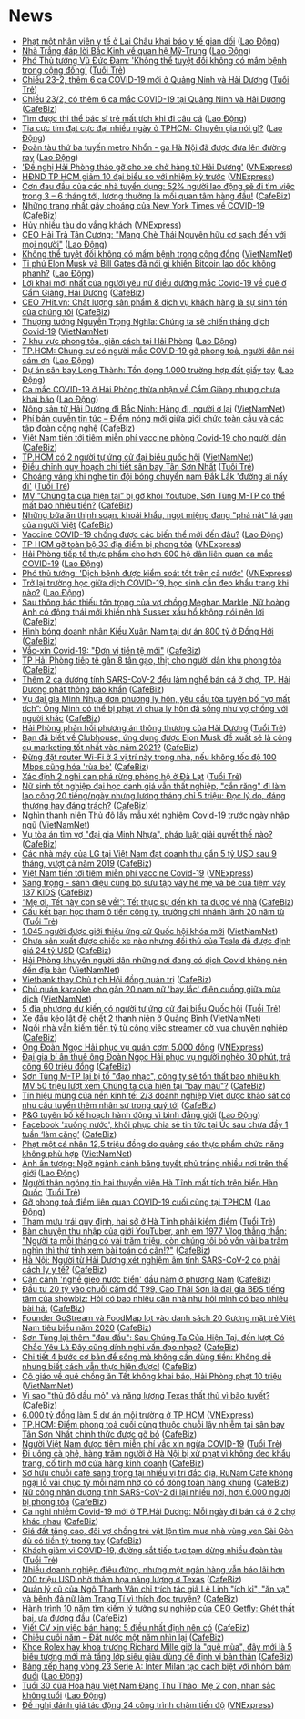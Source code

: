 # News

- [Phạt một nhân viên y tế ở Lai Châu khai báo y tế gian dối](https://laodong.vn/xa-hoi/phat-mot-nhan-vien-y-te-o-lai-chau-khai-bao-y-te-gian-doi-882970.ldo) ([Lao Động](https://laodong.vn))
- [Nhà Trắng đáp lời Bắc Kinh về quan hệ Mỹ-Trung](https://laodong.vn/the-gioi/nha-trang-dap-loi-bac-kinh-ve-quan-he-my-trung-882969.ldo) ([Lao Động](https://laodong.vn))
- [Phó Thủ tướng Vũ Đức Đam: 'Không thể tuyệt đối không có mầm bệnh trong cộng đồng'](https://tuoitre.vn/pho-thu-tuong-vu-duc-dam-khong-the-tuyet-doi-khong-co-mam-benh-trong-cong-dong-20210223171412725.htm) ([Tuổi Trẻ](https://tuoitre.vn))
- [Chiều 23-2, thêm 6 ca COVID-19 mới ở Quảng Ninh và Hải Dương](https://tuoitre.vn/chieu-23-2-them-6-ca-covid-19-moi-o-quang-ninh-va-hai-duong-20210223181120742.htm) ([Tuổi Trẻ](https://tuoitre.vn))
- [Chiều 23/2, có thêm 6 ca mắc COVID-19 tại Quảng Ninh và Hải Dương](https://cafebiz.vn/chieu-23-2-co-them-6-ca-mac-covid-19-tai-quang-ninh-va-hai-duong-20210223180554772.chn) ([CafeBiz](https://cafebiz.vn))
- [Tìm được thi thể bác sĩ trẻ mất tích khi đi câu cá](https://laodong.vn/xa-hoi/tim-duoc-thi-the-bac-si-tre-mat-tich-khi-di-cau-ca-882965.ldo) ([Lao Động](https://laodong.vn))
- [Tia cực tím đạt cực đại nhiều ngày ở TPHCM: Chuyên gia nói gì?](https://laodong.vn/video/tia-cuc-tim-dat-cuc-dai-nhieu-ngay-o-tphcm-chuyen-gia-noi-gi-882895.ldo) ([Lao Động](https://laodong.vn))
- [Đoàn tàu thứ ba tuyến metro Nhổn - ga Hà Nội đã được đưa lên đường ray](https://laodong.vn/giao-thong/doan-tau-thu-ba-tuyen-metro-nhon-ga-ha-noi-da-duoc-dua-len-duong-ray-882961.ldo) ([Lao Động](https://laodong.vn))
- ['Đề nghị Hải Phòng tháo gỡ cho xe chở hàng từ Hải Dương'](https://vnexpress.net/de-nghi-hai-phong-thao-go-cho-xe-cho-hang-tu-hai-duong-4239041.html) ([VNExpress](https://vnexpress.net))
- [HĐND TP HCM giảm 10 đại biểu so với nhiệm kỳ trước](https://vnexpress.net/hdnd-tp-hcm-giam-10-dai-bieu-so-voi-nhiem-ky-truoc-4239197.html) ([VNExpress](https://vnexpress.net))
- [Cơn đau đầu của các nhà tuyển dụng: 52% người lao động sẽ đi tìm việc trong 3 – 6 tháng tới, lương thưởng là mối quan tâm hàng đầu!](https://cafebiz.vn/con-dau-dau-cua-cac-nha-tuyen-dung-52-nguoi-lao-dong-se-di-tim-viec-trong-3-6-thang-toi-luong-thuong-la-moi-quan-tam-hang-dau-20210223155905379.chn) ([CafeBiz](https://cafebiz.vn))
- [Những trang nhất gây choáng của New York Times về COVID-19](https://cafebiz.vn/nhung-trang-nhat-gay-choang-cua-new-york-times-ve-covid-19-20210223171236234.chn) ([CafeBiz](https://cafebiz.vn))
- [Hủy nhiều tàu do vắng khách](https://vnexpress.net/huy-nhieu-tau-do-vang-khach-4239156.html) ([VNExpress](https://vnexpress.net))
- [CEO Hải Trà Tân Cương: &quot;Mang Chè Thái Nguyên hữu cơ sạch đến với mọi người&quot;](https://laodong.vn/thong-tin-doanh-nghiep/ceo-hai-tra-tan-cuong-mang-che-thai-nguyen-huu-co-sach-den-voi-moi-nguoi-882811.ldo) ([Lao Động](https://laodong.vn))
- [Không thể tuyệt đối không có mầm bệnh trong cộng đồng](http://vietnamnet.vn/vn/thoi-su/chinh-tri/khong-the-tuyet-doi-khong-co-mam-benh-trong-cong-dong-714954.html) ([VietNamNet](https://vietnamnet.vn))
- [Tỉ phú Elon Musk và Bill Gates đã nói gì khiến Bitcoin lao dốc không phanh?](https://laodong.vn/kinh-te/ti-phu-elon-musk-va-bill-gates-da-noi-gi-khien-bitcoin-lao-doc-khong-phanh-882883.ldo) ([Lao Động](https://laodong.vn))
- [Lời khai mới nhất của người yêu nữ điều dưỡng mắc Covid-19 về quê ở Cẩm Giàng, Hải Dương](https://cafebiz.vn/loi-khai-moi-nhat-cua-nguoi-yeu-nu-dieu-duong-mac-covid-19-ve-que-o-cam-giang-hai-duong-20210223173018152.chn) ([CafeBiz](https://cafebiz.vn))
- [CEO 7Hit.vn: Chất lượng sản phẩm & dịch vụ khách hàng là sự sinh tồn của chúng tôi](https://cafebiz.vn/ceo-7hitvn-chat-luong-san-pham-dich-vu-khach-hang-la-su-sinh-ton-cua-chung-toi-20210223154928185.chn) ([CafeBiz](https://cafebiz.vn))
- [Thượng tướng Nguyễn Trọng Nghĩa: Chúng ta sẽ chiến thắng dịch Covid-19](http://vietnamnet.vn/vn/thoi-su/chinh-tri/thuong-tuong-nguyen-trong-nghia-chung-ta-se-chien-thang-dich-covid-19-714947.html) ([VietNamNet](https://vietnamnet.vn))
- [7 khu vực phong tỏa, giãn cách tại Hải Phòng](https://laodong.vn/infographic/7-khu-vuc-phong-toa-gian-cach-tai-hai-phong-882738.ldo) ([Lao Động](https://laodong.vn))
- [TP.HCM: Chung cư có người mắc COVID-19 gỡ phong toả, người dân nói cám ơn](https://laodong.vn/video-thoi-su/tphcm-chung-cu-co-nguoi-mac-covid-19-go-phong-toa-nguoi-dan-noi-cam-on-882904.ldo) ([Lao Động](https://laodong.vn))
- [Dự án sân bay Long Thành: Tồn đọng 1.000 trường hợp đất giấy tay](https://laodong.vn/bat-dong-san/du-an-san-bay-long-thanh-ton-dong-1000-truong-hop-dat-giay-tay-882926.ldo) ([Lao Động](https://laodong.vn))
- [Ca mắc COVID-19 ở Hải Phòng thừa nhận về Cẩm Giàng nhưng chưa khai báo](https://laodong.vn/xa-hoi/ca-mac-covid-19-o-hai-phong-thua-nhan-ve-cam-giang-nhung-chua-khai-bao-882929.ldo) ([Lao Động](https://laodong.vn))
- [Nông sản từ Hải Dương đi Bắc Ninh: Hàng đi, người ở lại](http://vietnamnet.vn/vn/thoi-su/tin-anh/nong-san-tu-hai-duong-di-bac-ninh-hang-di-nguoi-o-lai-714932.html) ([VietNamNet](https://vietnamnet.vn))
- [Phí bản quyền tin tức – Điểm nóng mới giữa giới chức toàn cầu và các tập đoàn công nghệ](https://cafebiz.vn/phi-ban-quyen-tin-tuc-diem-nong-moi-giua-gioi-chuc-toan-cau-va-cac-tap-doan-cong-nghe-20210223171042193.chn) ([CafeBiz](https://cafebiz.vn))
- [Việt Nam tiến tới tiêm miễn phí vaccine phòng Covid-19 cho người dân](https://cafebiz.vn/viet-nam-tien-toi-tiem-mien-phi-vaccine-phong-covid-19-cho-nguoi-dan-20210223171035684.chn) ([CafeBiz](https://cafebiz.vn))
- [TP.HCM có 2 người tự ứng cử đại biểu quốc hội](http://vietnamnet.vn/vn/thoi-su/quoc-hoi/tp-hcm-co-2-nguoi-tu-ung-cu-dai-bieu-quoc-hoi-714946.html) ([VietNamNet](https://vietnamnet.vn))
- [Điều chỉnh quy hoạch chi tiết sân bay Tân Sơn Nhất](https://tuoitre.vn/dieu-chinh-quy-hoach-chi-tiet-san-bay-tan-son-nhat-20210223164559169.htm) ([Tuổi Trẻ](https://tuoitre.vn))
- [Choáng váng khi nghe tin đội bóng chuyền nam Đắk Lắk 'đường ai nấy đi'](https://tuoitre.vn/choang-vang-khi-nghe-tin-doi-bong-chuyen-nam-dak-lak-duong-ai-nay-di-2021022316010738.htm) ([Tuổi Trẻ](https://tuoitre.vn))
- [MV “Chúng ta của hiện tại” bị gỡ khỏi Youtube, Sơn Tùng M-TP có thể mất bao nhiêu tiền?](https://cafebiz.vn/mv-chung-ta-cua-hien-tai-bi-go-khoi-youtube-son-tung-m-tp-co-the-mat-bao-nhieu-tien-202102231647458.chn) ([CafeBiz](https://cafebiz.vn))
- [Những bữa ăn thịnh soạn, khoái khẩu, ngọt miệng đang "phá nát" lá gan của người Việt](https://cafebiz.vn/nhung-bua-an-thinh-soan-khoai-khau-ngot-mieng-dang-pha-nat-la-gan-cua-nguoi-viet-20210223144352712.chn) ([CafeBiz](https://cafebiz.vn))
- [Vaccine COVID-19 chống được các biến thể mới đến đâu?](https://laodong.vn/the-gioi/vaccine-covid-19-chong-duoc-cac-bien-the-moi-den-dau-882924.ldo) ([Lao Động](https://laodong.vn))
- [TP HCM gỡ toàn bộ 33 địa điểm bị phong tỏa](https://vnexpress.net/tp-hcm-go-toan-bo-33-dia-diem-bi-phong-toa-4239138.html) ([VNExpress](https://vnexpress.net))
- [Hải Phòng tiếp tế thực phẩm cho hơn 600 hộ dân liên quan ca mắc COVID-19](https://laodong.vn/xa-hoi/hai-phong-tiep-te-thuc-pham-cho-hon-600-ho-dan-lien-quan-ca-mac-covid-19-882914.ldo) ([Lao Động](https://laodong.vn))
- [Phó thủ tướng: 'Dịch bệnh được kiểm soát tốt trên cả nước'](https://vnexpress.net/pho-thu-tuong-dich-benh-duoc-kiem-soat-tot-tren-ca-nuoc-4239117.html) ([VNExpress](https://vnexpress.net))
- [Trở lại trường học giữa dịch COVID-19, học sinh cần đeo khẩu trang khi nào?](https://laodong.vn/infographic/tro-lai-truong-hoc-giua-dich-covid-19-hoc-sinh-can-deo-khau-trang-khi-nao-882838.ldo) ([Lao Động](https://laodong.vn))
- [Sau thông báo thiếu tôn trọng của vợ chồng Meghan Markle, Nữ hoàng Anh có động thái mới khiến nhà Sussex xấu hổ không nói nên lời](https://cafebiz.vn/sau-thong-bao-thieu-ton-trong-cua-vo-chong-meghan-markle-nu-hoang-anh-co-dong-thai-moi-khien-nha-sussex-xau-ho-khong-noi-nen-loi-20210223144030854.chn) ([CafeBiz](https://cafebiz.vn))
- [Hình bóng doanh nhân Kiều Xuân Nam tại dự án 800 tỷ ở Đồng Hới](https://cafebiz.vn/hinh-bong-doanh-nhan-kieu-xuan-nam-tai-du-an-800-ty-o-dong-hoi-20210223162005746.chn) ([CafeBiz](https://cafebiz.vn))
- [Vắc-xin Covid-19: "Đơn vị tiền tệ mới"](https://cafebiz.vn/vac-xin-covid-19-don-vi-tien-te-moi-20210223161950046.chn) ([CafeBiz](https://cafebiz.vn))
- [TP Hải Phòng tiếp tế gần 8 tấn gạo, thịt cho người dân khu phong tỏa](https://cafebiz.vn/tp-hai-phong-tiep-te-gan-8-tan-gao-thit-cho-nguoi-dan-khu-phong-toa-202102231610225.chn) ([CafeBiz](https://cafebiz.vn))
- [Thêm 2 ca dương tính SARS-CoV-2 đều làm nghề bán cá ở chợ, TP. Hải Dương phát thông báo khẩn](https://cafebiz.vn/them-2-ca-duong-tinh-sars-cov-2-deu-lam-nghe-ban-ca-o-cho-tp-hai-duong-phat-thong-bao-khan-20210223160641541.chn) ([CafeBiz](https://cafebiz.vn))
- [Vụ đại gia Minh Nhựa đơn phương ly hôn, yêu cầu tòa tuyên bố “vợ mất tích”: Ông Minh có thể bị phạt vì chưa ly hôn đã sống như vợ chồng với người khác](https://cafebiz.vn/vu-dai-gia-minh-nhua-don-phuong-ly-hon-yeu-cau-toa-tuyen-bo-vo-mat-tich-ong-minh-co-the-bi-phat-vi-chua-ly-hon-da-song-nhu-vo-chong-voi-nguoi-khac-20210223160127183.chn) ([CafeBiz](https://cafebiz.vn))
- [Hải Phòng phản hồi phương án thông thương của Hải Dương](https://tuoitre.vn/hai-phong-phan-hoi-phuong-an-thong-thuong-cua-hai-duong-20210223154822932.htm) ([Tuổi Trẻ](https://tuoitre.vn))
- [Bạn đã biết về Clubhouse, ứng dụng được Elon Musk đề xuất sẽ là công cụ marketing tốt nhất vào năm 2021?](https://cafebiz.vn/ban-da-biet-ve-clubhouse-ung-dung-duoc-elon-musk-de-xuat-se-la-cong-cu-marketing-tot-nhat-vao-nam-2021-20210222181741546.chn) ([CafeBiz](https://cafebiz.vn))
- [Đừng đặt router Wi-Fi ở 3 vị trí này trong nhà, nếu không tốc độ 100 Mbps cũng hóa 'rùa bò'](https://cafebiz.vn/dung-dat-router-wi-fi-o-3-vi-tri-nay-trong-nha-neu-khong-toc-do-100-mbps-cung-hoa-rua-bo-2021022314463652.chn) ([CafeBiz](https://cafebiz.vn))
- [Xác định 2 nghi can phá rừng phòng hộ ở Đà Lạt](https://tuoitre.vn/xac-dinh-2-nghi-can-pha-rung-phong-ho-o-da-lat-20210223150807233.htm) ([Tuổi Trẻ](https://tuoitre.vn))
- [Nữ sinh tốt nghiệp đại học danh giá vẫn thất nghiệp, "cắn răng" đi làm lao công 20 tiếng/ngày nhưng lương tháng chỉ 5 triệu: Đọc lý do, đáng thương hay đáng trách?](https://cafebiz.vn/nu-sinh-tot-nghiep-dai-hoc-danh-gia-van-that-nghiep-can-rang-di-lam-lao-cong-20-tieng-ngay-nhung-luong-thang-chi-5-trieu-doc-ly-do-dang-thuong-hay-dang-trach-20210223155502974.chn) ([CafeBiz](https://cafebiz.vn))
- [Nghìn thanh niên Thủ đô lấy mẫu xét nghiệm Covid-19 trước ngày nhập ngũ](http://vietnamnet.vn/vn/thoi-su/nghin-thanh-nien-thu-do-lay-mau-xet-nghiem-covid-19-truoc-ngay-nhap-ngu-714901.html) ([VietNamNet](https://vietnamnet.vn))
- [Vụ tòa án tìm vợ "đại gia Minh Nhựa", pháp luật giải quyết thế nào?](https://cafebiz.vn/vu-toa-an-tim-vo-dai-gia-minh-nhua-phap-luat-giai-quyet-the-nao-20210223154211138.chn) ([CafeBiz](https://cafebiz.vn))
- [Các nhà máy của LG tại Việt Nam đạt doanh thu gần 5 tỷ USD sau 9 tháng, vượt cả năm 2019](https://cafebiz.vn/cac-nha-may-cua-lg-tai-viet-nam-dat-doanh-thu-gan-5-ty-usd-sau-9-thang-vuot-ca-nam-2019-20210223154156653.chn) ([CafeBiz](https://cafebiz.vn))
- [Việt Nam tiến tới tiêm miễn phí vaccine Covid-19](https://vnexpress.net/viet-nam-tien-toi-tiem-mien-phi-vaccine-covid-19-4239114.html) ([VNExpress](https://vnexpress.net))
- [Sang trọng - sành điệu cùng bộ sưu tập váy hè mẹ và bé của tiệm váy 137 KIDS](https://cafebiz.vn/sang-trong-sanh-dieu-cung-bo-suu-tap-vay-he-me-va-be-cua-tiem-vay-137-kids-20210223121135466.chn) ([CafeBiz](https://cafebiz.vn))
- [“Mẹ ơi, Tết này con sẽ về!”: Tết thực sự đến khi ta được về nhà](https://cafebiz.vn/me-oi-tet-nay-con-se-ve-tet-thuc-su-den-khi-ta-duoc-ve-nha-20210223104859529.chn) ([CafeBiz](https://cafebiz.vn))
- [Cấu kết bạn học tham ô tiền công ty, trưởng chi nhánh lãnh 20 năm tù](https://tuoitre.vn/cau-ket-ban-hoc-tham-o-tien-cong-ty-truong-chi-nhanh-lanh-20-nam-tu-20210223145130782.htm) ([Tuổi Trẻ](https://tuoitre.vn))
- [1.045 người được giới thiệu ứng cử Quốc hội khóa mới](http://vietnamnet.vn/vn/thoi-su/chinh-tri/1-045-nguoi-duoc-gioi-thieu-ung-cu-quoc-hoi-khoa-moi-714905.html) ([VietNamNet](https://vietnamnet.vn))
- [Chưa sản xuất được chiếc xe nào nhưng đối thủ của Tesla đã được định giá 24 tỷ USD](https://cafebiz.vn/chua-san-xuat-duoc-chiec-xe-nao-nhung-doi-thu-cua-tesla-da-duoc-dinh-gia-24-ty-usd-20210223143251246.chn) ([CafeBiz](https://cafebiz.vn))
- [Hải Phòng khuyên người dân những nơi đang có dịch Covid không nên đến địa bàn](http://vietnamnet.vn/vn/thoi-su/hai-phong-khuyen-nguoi-dan-nhung-noi-dang-co-dich-covid-khong-nen-den-dia-ban-714900.html) ([VietNamNet](https://vietnamnet.vn))
- [Vietbank thay Chủ tịch Hội đồng quản trị](https://cafebiz.vn/vietbank-thay-chu-tich-hoi-dong-quan-tri-20210223151114716.chn) ([CafeBiz](https://cafebiz.vn))
- [Chủ quán karaoke cho gần 20 nam nữ 'bay lắc' điên cuồng giữa mùa dịch](http://vietnamnet.vn/vn/thoi-su/chu-quan-karaoke-cho-gan-20-nam-nu-bay-lac-dien-cuong-giua-mua-dich-714903.html) ([VietNamNet](https://vietnamnet.vn))
- [5 địa phương dự kiến có người tự ứng cử đại biểu Quốc hội](https://tuoitre.vn/5-dia-phuong-du-kien-co-nguoi-tu-ung-cu-dai-bieu-quoc-hoi-20210223143536057.htm) ([Tuổi Trẻ](https://tuoitre.vn))
- [Xe đầu kéo lật đè chết 2 thanh niên ở Quảng Bình](http://vietnamnet.vn/vn/thoi-su/an-toan-giao-thong/xe-dau-keo-lat-de-chet-2-thanh-nien-o-quang-binh-714899.html) ([VietNamNet](https://vietnamnet.vn))
- [Ngồi nhà vẫn kiếm tiền tỷ từ công việc streamer cờ vua chuyên nghiệp](https://cafebiz.vn/ngoi-nha-van-kiem-tien-ty-tu-cong-viec-streamer-co-vua-chuyen-nghiep-2021022314430968.chn) ([CafeBiz](https://cafebiz.vn))
- [Ông Đoàn Ngọc Hải phục vụ quán cơm 5.000 đồng](https://vnexpress.net/ong-doan-ngoc-hai-phuc-vu-quan-com-5-000-dong-4238999.html) ([VNExpress](https://vnexpress.net))
- [Đại gia bí ẩn thuê ông Đoàn Ngọc Hải phục vụ người nghèo 30 phút, trả công 60 triệu đồng](https://cafebiz.vn/dai-gia-bi-an-thue-ong-doan-ngoc-hai-phuc-vu-nguoi-ngheo-30-phut-tra-cong-60-trieu-dong-20210223144645737.chn) ([CafeBiz](https://cafebiz.vn))
- [Sơn Tùng M-TP lại bị tố "đạo nhạc", công ty sẽ tổn thất bao nhiêu khi MV 50 triệu lượt xem Chúng ta của hiện tại "bay màu"?](https://cafebiz.vn/son-tung-m-tp-lai-bi-to-dao-nhac-cong-ty-se-ton-that-bao-nhieu-khi-mv-50-trieu-luot-xem-chung-ta-cua-hien-tai-bay-mau-20210223144612871.chn) ([CafeBiz](https://cafebiz.vn))
- [Tín hiệu mừng của nền kinh tế: 2/3 doanh nghiệp Việt được khảo sát có nhu cầu tuyển thêm nhân sự trong quý tới](https://cafebiz.vn/tin-hieu-mung-cua-nen-kinh-te-2-3-doanh-nghiep-viet-duoc-khao-sat-co-nhu-cau-tuyen-them-nhan-su-trong-quy-toi-20210223141707963.chn) ([CafeBiz](https://cafebiz.vn))
- [P&amp;G tuyên bố kế hoạch hành động vì bình đẳng giới](https://laodong.vn/thong-tin-doanh-nghiep/pg-tuyen-bo-ke-hoach-hanh-dong-vi-binh-dang-gioi-882797.ldo) ([Lao Động](https://laodong.vn))
- [Facebook 'xuống nước', khôi phục chia sẻ tin tức tại Úc sau chưa đầy 1 tuần ‘làm căng’](https://cafebiz.vn/facebook-xuong-nuoc-khoi-phuc-chia-se-tin-tuc-tai-uc-sau-chua-day-1-tuan-lam-cang-20210223143034055.chn) ([CafeBiz](https://cafebiz.vn))
- [Phạt một cá nhân 12,5 triệu đồng do quảng cáo thực phẩm chức năng không phù hợp](http://vietnamnet.vn/vn/thoi-su/phat-mot-ca-nhan-12-5-trieu-dong-do-quang-cao-thuc-pham-chuc-nang-khong-phu-hop-714893.html) ([VietNamNet](https://vietnamnet.vn))
- [Ảnh ấn tượng: Ngỡ ngành cảnh băng tuyết phủ trắng nhiều nơi trên thế giới](https://laodong.vn/photo/anh-an-tuong-ngo-nganh-canh-bang-tuyet-phu-trang-nhieu-noi-tren-the-gioi-882753.ldo) ([Lao Động](https://laodong.vn))
- [Người thân ngóng tin hai thuyền viên Hà Tĩnh mất tích trên biển Hàn Quốc](https://tuoitre.vn/nguoi-than-ngong-tin-hai-thuyen-vien-ha-tinh-mat-tich-tren-bien-han-quoc-20210223131823422.htm) ([Tuổi Trẻ](https://tuoitre.vn))
- [Gỡ phong toả điểm liên quan COVID-19 cuối cùng tại TPHCM](https://laodong.vn/photo/go-phong-toa-diem-lien-quan-covid-19-cuoi-cung-tai-tphcm-882827.ldo) ([Lao Động](https://laodong.vn))
- [Tham mưu trái quy định, hai sở ở Hà Tĩnh phải kiểm điểm](https://tuoitre.vn/tham-muu-trai-quy-dinh-hai-so-o-ha-tinh-phai-kiem-diem-20210223133108822.htm) ([Tuổi Trẻ](https://tuoitre.vn))
- [Bàn chuyện thu nhập của giới YouTuber, anh em 1977 Vlog thẳng thắn: "Người ta mỗi tháng có vài trăm triệu, còn chúng tôi bỏ vốn vài ba trăm nghìn thì thử tính xem bài toán có cân!?"](https://cafebiz.vn/ban-chuyen-thu-nhap-cua-gioi-youtuber-anh-em-1977-vlog-thang-than-nguoi-ta-moi-thang-co-vai-tram-trieu-con-chung-toi-bo-von-vai-ba-tram-nghin-thi-thu-tinh-xem-bai-toan-co-can-2021022314303841.chn) ([CafeBiz](https://cafebiz.vn))
- [Hà Nội: Người từ Hải Dương xét nghiệm âm tính SARS-CoV-2 có phải cách ly y tế?](https://cafebiz.vn/ha-noi-nguoi-tu-hai-duong-xet-nghiem-am-tinh-sars-cov-2-co-phai-cach-ly-y-te-20210223140256262.chn) ([CafeBiz](https://cafebiz.vn))
- [Cận cảnh 'nghề gieo nước biển' đầu năm ở phương Nam](https://cafebiz.vn/can-canh-nghe-gieo-nuoc-bien-dau-nam-o-phuong-nam-202102231423437.chn) ([CafeBiz](https://cafebiz.vn))
- [Đầu tư 20 tỷ vào chuỗi cầm đồ T99, Cao Thái Sơn là đại gia BĐS tiếng tăm của showbiz: Hỏi có bao nhiêu căn nhà như hỏi mình có bao nhiêu bài hát](https://cafebiz.vn/dau-tu-20-ty-vao-chuoi-cam-do-t99-cao-thai-son-la-dai-gia-bds-tieng-tam-cua-showbiz-hoi-co-bao-nhieu-can-nha-nhu-hoi-minh-co-bao-nhieu-bai-hat-20210223140147868.chn) ([CafeBiz](https://cafebiz.vn))
- [Founder GoStream và FoodMap lọt vào danh sách 20 Gương mặt trẻ Việt Nam tiêu biểu năm 2020](https://cafebiz.vn/founder-gostream-va-foodmap-lot-vao-danh-sach-20-guong-mat-tre-viet-nam-tieu-bieu-nam-2020-20210223123817923.chn) ([CafeBiz](https://cafebiz.vn))
- [Sơn Tùng lại thêm "đau đầu": Sau Chúng Ta Của Hiện Tại, đến lượt Có Chắc Yêu Là Đây cũng dính nghi vấn đạo nhạc?](https://cafebiz.vn/son-tung-lai-them-dau-dau-sau-chung-ta-cua-hien-tai-den-luot-co-chac-yeu-la-day-cung-dinh-nghi-van-dao-nhac-20210223141242895.chn) ([CafeBiz](https://cafebiz.vn))
- [Chi tiết 4 bước cơ bản để sống mà không cần dùng tiền: Không dễ nhưng biết cách vẫn thực hiện được!](https://cafebiz.vn/chi-tiet-4-buoc-co-ban-de-song-ma-khong-can-dung-tien-khong-de-nhung-biet-cach-van-thuc-hien-duoc-20210222190343395.chn) ([CafeBiz](https://cafebiz.vn))
- [Cô giáo về quê chồng ăn Tết không khai báo, Hải Phòng phạt 10 triệu](http://vietnamnet.vn/vn/thoi-su/co-giao-ve-que-chong-an-tet-khong-khai-bao-hai-phong-phat-10-trieu-714882.html) ([VietNamNet](https://vietnamnet.vn))
- [Vì sao "thủ đô dầu mỏ" và năng lượng Texas thất thủ vì bão tuyết?](https://cafebiz.vn/vi-sao-thu-do-dau-mo-va-nang-luong-texas-that-thu-vi-bao-tuyet-20210223140056607.chn) ([CafeBiz](https://cafebiz.vn))
- [6.000 tỷ đồng làm 5 dự án môi trường ở TP HCM](https://vnexpress.net/6-000-ty-dong-lam-5-du-an-moi-truong-o-tp-hcm-4238996.html) ([VNExpress](https://vnexpress.net))
- [TP.HCM: Điểm phong toả cuối cùng thuộc chuỗi lây nhiễm tại sân bay Tân Sơn Nhất chính thức được gỡ bỏ](https://cafebiz.vn/tphcm-diem-phong-toa-cuoi-cung-thuoc-chuoi-lay-nhiem-tai-san-bay-tan-son-nhat-chinh-thuc-duoc-go-bo-20210223135715255.chn) ([CafeBiz](https://cafebiz.vn))
- [Người Việt Nam được tiêm miễn phí vắc xin ngừa COVID-19](https://tuoitre.vn/nguoi-viet-nam-duoc-tiem-mien-phi-vacxin-ngua-covid-19-20210223132309121.htm) ([Tuổi Trẻ](https://tuoitre.vn))
- [Đi uống cà phê, hàng trăm người ở Hà Nội bị xử phạt vì không đeo khẩu trang, cố tình mở cửa hàng kinh doanh](https://cafebiz.vn/di-uong-ca-phe-hang-tram-nguoi-o-ha-noi-bi-xu-phat-vi-khong-deo-khau-trang-co-tinh-mo-cua-hang-kinh-doanh-20210223135441188.chn) ([CafeBiz](https://cafebiz.vn))
- [Sở hữu chuỗi café sang trọng tại nhiều vị trí đắc địa, RuNam Café không ngại lỗ vài chục tỷ mỗi năm nhờ có cổ đông toàn hàng khủng](https://cafebiz.vn/so-huu-chuoi-cafe-sang-trong-tai-nhieu-vi-tri-dac-dia-runam-cafe-khong-ngai-lo-vai-chuc-ty-moi-nam-nho-co-co-dong-toan-hang-khung-20210223135352235.chn) ([CafeBiz](https://cafebiz.vn))
- [Nữ công nhân dương tính SARS-CoV-2 đi lại nhiều nơi, hơn 6.000 người bị phong tỏa](https://cafebiz.vn/nu-cong-nhan-duong-tinh-sars-cov-2-di-lai-nhieu-noi-hon-6000-nguoi-bi-phong-toa-20210223134541247.chn) ([CafeBiz](https://cafebiz.vn))
- [Ca nghi nhiễm Covid-19 mới ở TP.Hải Dương: Mỗi ngày đi bán cá ở 2 chợ khác nhau](https://cafebiz.vn/ca-nghi-nhiem-covid-19-moi-o-tphai-duong-moi-ngay-di-ban-ca-o-2-cho-khac-nhau-2021022313423895.chn) ([CafeBiz](https://cafebiz.vn))
- [Giá đất tăng cao, đôi vợ chồng trẻ vật lộn tìm mua nhà vùng ven Sài Gòn dù có tiền tỷ trong tay](https://cafebiz.vn/gia-dat-tang-cao-doi-vo-chong-tre-vat-lon-tim-mua-nha-vung-ven-sai-gon-du-co-tien-ty-trong-tay-2021022313412304.chn) ([CafeBiz](https://cafebiz.vn))
- [Khách giảm vì COVID-19, đường sắt tiếp tục tạm dừng nhiều đoàn tàu](https://tuoitre.vn/khach-giam-vi-covid-19-duong-sat-tiep-tuc-tam-dung-nhieu-doan-tau-20210223124628328.htm) ([Tuổi Trẻ](https://tuoitre.vn))
- [Nhiều doanh nghiệp điêu đứng, nhưng một ngân hàng vẫn báo lãi hơn 200 triệu USD nhờ thảm họa năng lượng ở Texas](https://cafebiz.vn/nhieu-doanh-nghiep-dieu-dung-nhung-mot-ngan-hang-van-bao-lai-hon-200-trieu-usd-nho-tham-hoa-nang-luong-o-texas-20210223133432318.chn) ([CafeBiz](https://cafebiz.vn))
- [Quản lý cũ của Ngô Thanh Vân chỉ trích tác giả Lê Linh "ích kỉ", "ăn vạ" và bênh đả nữ làm Trạng Tí vì thích đọc truyện?](https://cafebiz.vn/quan-ly-cu-cua-ngo-thanh-van-chi-trich-tac-gia-le-linh-ich-ki-an-va-va-benh-da-nu-lam-trang-ti-vi-thich-doc-truyen-20210223120646354.chn) ([CafeBiz](https://cafebiz.vn))
- [Hành trình 10 năm tìm kiếm lý tưởng sự nghiệp của CEO Getfly: Ghét thất bại, ưa đương đầu](https://cafebiz.vn/hanh-trinh-10-nam-tim-kiem-ly-tuong-su-nghiep-cua-ceo-getfly-ghet-that-bai-ua-duong-dau-2021022311312591.chn) ([CafeBiz](https://cafebiz.vn))
- [Viết CV xin việc bán hàng: 5 điều nhất định nên có](https://cafebiz.vn/viet-cv-xin-viec-ban-hang-5-dieu-nhat-dinh-nen-co-20210223104834752.chn) ([CafeBiz](https://cafebiz.vn))
- [Chiều cuối năm – Đất nước một năm nhìn lại](https://cafebiz.vn/chieu-cuoi-nam-dat-nuoc-mot-nam-nhin-lai-20210223104758868.chn) ([CafeBiz](https://cafebiz.vn))
- [Khoe Rolex hay khoa trương Richard Mille giờ là "quê mùa", đây mới là 5 biểu tượng mới mà tầng lớp siêu giàu dùng để định vị bản thân](https://cafebiz.vn/khoe-rolex-hay-khoa-truong-richard-mille-gio-la-que-mua-day-moi-la-5-bieu-tuong-moi-ma-tang-lop-sieu-giau-dung-de-dinh-vi-ban-than-20210223115414992.chn) ([CafeBiz](https://cafebiz.vn))
- [Bảng xếp hạng vòng 23 Serie A: Inter Milan tạo cách biệt với nhóm bám đuổi](https://laodong.vn/infographic/bang-xep-hang-vong-23-serie-a-inter-milan-tao-cach-biet-voi-nhom-bam-duoi-882542.ldo) ([Lao Động](https://laodong.vn))
- [Tuổi 30 của Hoa hậu Việt Nam Đặng Thu Thảo: Mẹ 2 con, nhan sắc không tuổi](https://laodong.vn/photo/tuoi-30-cua-hoa-hau-viet-nam-dang-thu-thao-me-2-con-nhan-sac-khong-tuoi-882786.ldo) ([Lao Động](https://laodong.vn))
- [Đề nghị đánh giá tác động 24 công trình chậm tiến độ](https://vnexpress.net/de-nghi-danh-gia-tac-dong-24-cong-trinh-cham-tien-do-4238902.html) ([VNExpress](https://vnexpress.net))
